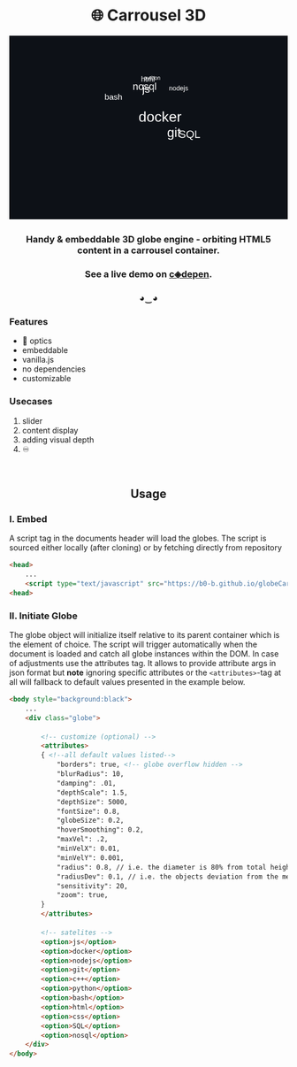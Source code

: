 <h1 align="center">🌐 Carrousel 3D</h1> 


<p class="text-gray mb-2" align="center"> 
<img src=demo.gif> </p>


<h3 align="center" > Handy & embeddable 3D globe engine - orbiting HTML5 content in a carrousel container. </h3>





<h3 align="center"> See a live demo on <a href="https://codepen.io/b0-b/pen/bGgxKPW">c◈depen</a>.</h3> 



<h3 align="center" > ◕‿◕ </h3>




### Features

- 🧊 optics
- embeddable
- vanilla.js
- no dependencies
- customizable

### Usecases
1. slider
2. content display 
3. adding visual depth
4. ♾️



<br>

<h2 align="center">Usage</h2> 

### I. Embed
A script tag in the documents header will load the globes. The script is sourced either locally (after cloning) or by fetching directly from repository
```html
<head>
    ...
    <script type="text/javascript" src="https://b0-b.github.io/globeCarrousel3D/globeCarrousel.js"></script>
<head>
```

### II. Initiate Globe
The globe object will initialize itself relative to its parent container which is the element of choice. The script will trigger automatically when the document is loaded and catch all globe instances within the DOM. In case of adjustments use the attributes tag. It allows to provide attribute args in json format but **note** ignoring specific attributes or the `<attributes>`-tag at all will fallback to default values presented in the example below.
```html
<body style="background:black">
    ...
    <div class="globe">

        <!-- customize (optional) -->
        <attributes>
        { <!--all default values listed-->
            "borders": true, <!-- globe overflow hidden -->
            "blurRadius": 10,
            "damping": .01, 
            "depthScale": 1.5,
            "depthSize": 5000,
            "fontSize": 0.8,
            "globeSize": 0.2,
            "hoverSmoothing": 0.2,
            "maxVel": .2,
            "minVelX": 0.01,
            "minVelY": 0.001,
            "radius": 0.8, // i.e. the diameter is 80% from total height 
            "radiusDev": 0.1, // i.e. the objects deviation from the mean radius
            "sensitivity": 20,
            "zoom": true,
        }
        </attributes>

        <!-- satelites -->
        <option>js</option>
        <option>docker</option>
        <option>nodejs</option>
        <option>git</option>
        <option>c++</option>
        <option>python</option>
        <option>bash</option>
        <option>html</option>
        <option>css</option>
        <option>SQL</option>
        <option>nosql</option>
    </div>
</body>
```